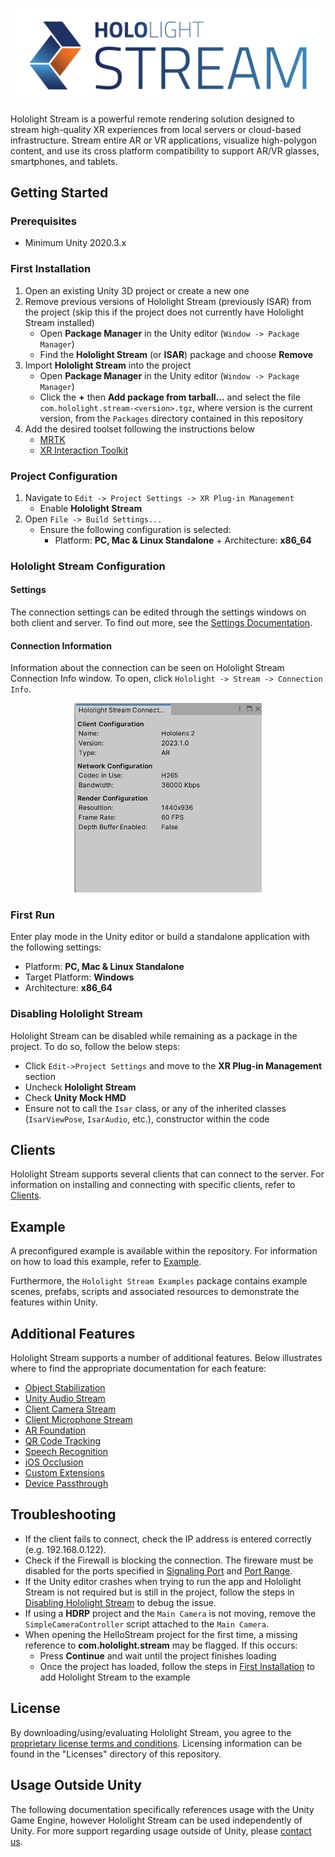 <p align="center">
    <img src="Docs/images/Stream_Icon.png">
</p>

Hololight Stream is a powerful remote rendering solution designed to stream high-quality XR experiences from local servers or cloud-based infrastructure. Stream entire AR or VR applications, visualize high-polygon content, and use its cross platform compatibility to support AR/VR glasses, smartphones, and tablets.

## Getting Started

### Prerequisites

- Minimum Unity 2020.3.x

### First Installation

1. Open an existing Unity 3D project or create a new one
2. Remove previous versions of Hololight Stream (previously ISAR) from the project (skip this if the project does not currently have Hololight Stream installed)
    - Open **Package Manager** in the Unity editor (`Window -> Package Manager`)
    - Find the **Hololight Stream** (or **ISAR**) package and choose **Remove**
3. Import **Hololight Stream** into the project
    - Open **Package Manager** in the Unity editor (`Window -> Package Manager`)
    - Click the **+** then **Add package from tarball...** and select the file `com.hololight.stream-<version>.tgz`, where version is the current version, from the `Packages` directory contained in this repository
4. Add the desired toolset following the instructions below
    - [MRTK](/Docs/mrtk_extension.md)
    - [XR Interaction Toolkit](/Docs/xr_interaction_toolkit.md)

### Project Configuration

1. Navigate to `Edit -> Project Settings -> XR Plug-in Management`
    - Enable **Hololight Stream**
2. Open `File -> Build Settings...`
    - Ensure the following configuration is selected:
        - Platform: **PC, Mac & Linux Standalone** + Architecture: **x86_64**

### Hololight Stream Configuration

#### Settings

The connection settings can be edited through the settings windows on both client and server. To find out more, see the [Settings Documentation](/Docs/settings.md).

#### Connection Information

Information about the connection can be seen on Hololight Stream Connection Info window. To open, click `Hololight -> Stream -> Connection Info`.

<p align="center">
	<img src="Docs/images/connection_info_window.png" width="300">
</p>


### First Run

Enter play mode in the Unity editor or build a standalone application with the following settings:

- Platform: **PC, Mac & Linux Standalone**
- Target Platform: **Windows**
- Architecture: **x86_64**

### Disabling Hololight Stream

Hololight Stream can be disabled while remaining as a package in the project. To do so, follow the below steps:

- Click `Edit->Project Settings` and move to the **XR Plug-in Management** section
- Uncheck **Hololight Stream**
- Check **Unity Mock HMD**
- Ensure not to call the `Isar` class, or any of the inherited classes (`IsarViewPose`, `IsarAudio`, etc.), constructor within the code

## Clients

Hololight Stream supports several clients that can connect to the server. For information on installing and connecting with specific clients, refer to [Clients](/Docs/clients.md).

## Example

A preconfigured example is available within the repository. For information on how to load this example, refer to [Example](/Docs/example.md).

Furthermore, the `Hololight Stream Examples` package contains example scenes, prefabs, scripts and associated resources to demonstrate the features within Unity.

## Additional Features

Hololight Stream supports a number of additional features. Below illustrates where to find the appropriate documentation for each feature:

- [Object Stabilization](/Docs/object_stabilization.md)
- [Unity Audio Stream](/Docs/unity_audio_stream.md)
- [Client Camera Stream](/Docs/client_device_camera.md)
- [Client Microphone Stream](/Docs/microphone.md)
- [AR Foundation](/Docs/ar_foundation.md)
- [QR Code Tracking](/Docs/qr_code.md)
- [Speech Recognition](/Docs/speech_recognition.md)
- [iOS Occlusion](/Docs/occlusion.md)
- [Custom Extensions](/Docs/data_channels.md)
- [Device Passthrough](/Docs/urp_hdrp_alpha_passthrough.md)

## Troubleshooting

- If the client fails to connect, check the IP address is entered correctly (e.g. 192.168.0.122).
- Check if the Firewall is blocking the connection. The fireware must be disabled for the ports specified in [Signaling Port](#signaling-port) and [Port Range](#port-range).
- If the Unity editor crashes when trying to run the app and Hololight Stream is not required but is still in the project, follow the steps in [Disabling Hololight Stream](#disabling-hololight-stream) to debug the issue.
- If using a **HDRP** project and the `Main Camera` is not moving, remove the `SimpleCameraController` script attached to the `Main Camera`.
- When opening the HelloStream project for the first time, a missing reference to **com.hololight.stream** may be flagged. If this occurs:
  - Press **Continue** and wait until the project finishes loading
  - Once the project has loaded, follow the steps in [First Installation](#first-installation) to add Hololight Stream to the example

## License
By downloading/using/evaluating Hololight Stream, you agree to the [proprietary license terms and conditions](/Licenses/HololightStream.txt). Licensing information can be found in the "Licenses" directory of this repository.

## Usage Outside Unity
The following documentation specifically references usage with the Unity Game Engine, however Hololight Stream can be used independently of Unity. For more support regarding usage outside of Unity, please [contact us](https://hololight.com/contact).
